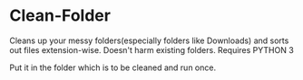 # Clean-Folder
Cleans up your messy folders(especially folders like Downloads) and sorts out files extension-wise. Doesn't harm existing folders. Requires PYTHON 3

Put it in the folder which is to be cleaned and run once. 
